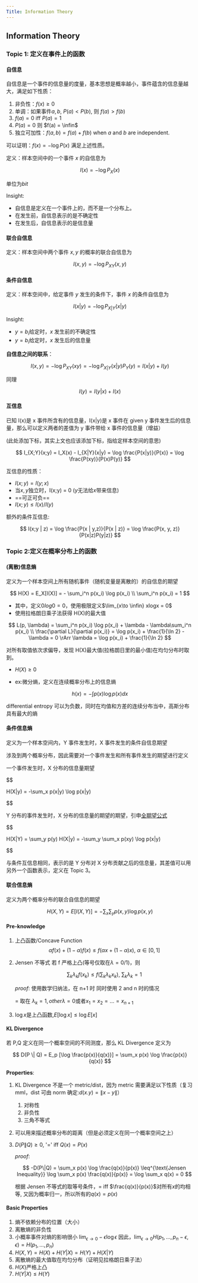 ```yaml
---
Title: Information Theory
---
```


## Information Theory

### Topic 1: 定义在事件上的函数

#### 自信息

自信息是一个事件的信息量的度量，基本思想是概率越小，事件蕴含的信息量越大，满足如下性质：

1. 非负性：$f(x) \geq 0$
2. 单调：如果事件$a,b$, $P(a) < P(b)$, 则 $f(a) > f(b)$
3. $f(a) = 0$ iff $P(a) = 1$
4. $P(a) = 0$ 则 $f(a) = \infin$
5. 独立可加性：$f(a, b) = f(a) + f(b)$ when $a$ and $b$ are independent.

可以证明：$f(x) = -\log P(x)$ 满足上述性质。

定义：样本空间中的一个事件 $x$ 的自信息为

$$
I(x) = -\log P_X(x)
$$

单位为$bit$

Insight:

- 自信息是定义在一个事件上的，而不是一个分布上。
- 在发生前，自信息表示的是不确定性
- 在发生后，自信息表示的是信息量

#### 联合自信息

定义：样本空间中两个事件 $x, y$ 的概率的联合自信息为

$$
I(x,y) = -\log P_{XY}(x,y)
$$

#### 条件自信息

定义：样本空间中，给定事件 $y$ 发生的条件下，事件 $x$ 的条件自信息为

$$
I(x|y) = -\log P_{X|Y}(x|y)
$$

Insight:

- $y=b_i$给定时，$x$ 发生前的不确定性
- $y=b_i$给定时，$x$ 发生后的信息量

**自信息之间的联系**：

$$
I(x,y) = -\log P_{XY}(xy) = -\log P_{X|Y}(x|y) P_Y(y) = I(x|y) + I(y)
$$

同理

$$
I(y) =  I(y|x) + I(x)
$$

#### 互信息

已知 I(x)是 x 事件所含有的信息量，I(x|y)是 x 事件在 given y 事件发生后的信息量，那么可以定义两者的差值为 y 事件带给 x 事件的信息量（增益）

(此处添加下标，其实上文也应该添加下标，指给定样本空间的意思)

$$
I_{X;Y}(x;y) = I_X(x) - I_{X|Y}(x|y) = \log \frac{P(x|y)}{P(x)} = \log \frac{P(xy)}{P(x)P(y)}
$$

互信息的性质：

- $I(x;y) = I(y;x)$
- 当$x,y$独立时，I(x;y) = 0 ($y$无法给$x$带来信息)
- ==可正可负==
- $I(x;y) \leq I(x) / I(y)$

额外的条件互信息:

$$
I(x;y | z) = \log \frac{P(x | y,z)}{P(x | z)} = \log \frac{P(x, y, z)}{P(x|z)P(y|z)}
$$

### Topic 2:定义在概率分布上的函数

#### (离散)信息熵

定义为一个样本空间上所有随机事件（随机变量是离散的）的自信息的期望

$$
H(X) = E_X[I(X)] = - \sum_i^n p(x_i) \log p(x_i) \\
\sum_i^n p(x_i) = 1
$$

- 其中，定义$0log0=0$，使用极限定义$\lim_{x\to \infin} xlogx = 0$
- 使用拉格朗日乘子法获得 H(X)的最大值

$$
L(p, \lambda) = \sum_i^n p(x_i) \log p(x_i) + \lambda - \lambda\sum_i^n p(x_i) \\
\frac{\partial L}{\partial p(x_i)} =  \log p(x_i) + \frac{1}{\ln 2} - \lambda = 0 \rArr \lambda
= \log p(x_i) + \frac{1}{\ln 2}
$$

对所有取值依次求偏导，发现 H(X)最大值(拉格朗日里的最小值)在均匀分布时取到。

- $H(X) \geq 0$

- ex:微分熵，定义在连续概率分布上的信息熵

$$
h(x) = -\int p(x) \log p(x) dx
$$

differential entropy 可以为负数，同时在均值和方差的连续分布当中，高斯分布具有最大的熵

#### 条件信息熵

定义为一个样本空间内，Y 事件发生时，X 事件发生的条件自信息期望

涉及到两个概率分布，因此需要对一个事件发生和所有事件发生的期望进行定义

一个事件发生时，X 分布的信息量期望

$$

H(X|y) = -\sum_x p(x|y) \log p(x|y)


$$

Y 分布的事件发生时，X 分布的信息量的期望的期望，引申[全期望公式](https://zhuanlan.zhihu.com/p/417592820)

$$

H(X|Y) = \sum_y p(y) H(X|y) = -\sum_y \sum_x p(xy) \log p(x|y)


$$

与条件互信息相同，表示的是 Y 分布对 X 分布贡献之后的信息量，其差值可以用另外一个函数表示，定义在 Topic 3。

#### 联合信息熵

定义为两个概率分布的联合自信息的期望

$$
H(X,Y) = E[I(X,Y)] = - \sum_x \sum_y p(x,y) \log p(x,y)
$$

#### Pre-knowledge

1. 上凸函数/Concave Function
   $$
   \alpha f(x) + (1-\alpha)f(x) \leq f(\alpha x + (1-\alpha) x),\ \alpha \in [0,1]
   $$
2. Jensen 不等式
   若 f 严格上凸(等号仅取在$\lambda=0/1$)，则

   $$
   \sum_k \lambda_k f(x_k) \leq f(\sum_k \lambda_k x_k), \ \sum_k \lambda_k = 1
   $$

   $proof$: 使用数学归纳法，在 n+1 时 同时使用 2 and n 时的情况

   = 取在 $\lambda_k = 1, other \lambda = 0$或者$x_1 = x_2 = \dots = x_{n+1}$

3. $\log x$是上凸函数,$E[\log x] \leq \log E[x]$

#### KL Divergence

若 P,Q 定义在同一个概率空间的不同测度，那么 KL Divergence 定义为

$$
D(P \| Q) = E_p [\log \frac{p(x)}{q(x)}] = \sum_x p(x) \log \frac{p(x)}{q(x)}
$$

**Properties**:

1.  KL Divergence 不是一个 metric/dist，因为 metric 需要满足以下性质（复习 mml，dist 可由 norm 确定:$d(x.y) = \| x-y \|$）

    1. 对称性
    2. 非负性
    3. 三角不等式

2.  可以用来描述概率分布的距离（但是必须定义在同一个概率空间之上）

3.  $D(P\|Q) \geq 0$, '=' iff $Q(x) = P(x)$

    $proof$:

    $$
        -D(P\|Q) = \sum_x p(x) \log \frac{q(x)}{p(x)} \leq^{\text{Jensen Inequality}}
         \log \sum_x p(x)  \frac{q(x)}{p(x)} =
         \log \sum_x q(x) = 0
    $$

    根据 Jensen 不等式的取等号条件，= iff $\frac{q(x)}{p(x)}$对所有$x$的均相等, 又因为概率归一，所以所有的$q(x) = p(x)$

#### Basic Properties

1. 熵不依赖分布的位置（大小）
2. 离散熵的非负性
3. 小概率事件对熵的影响很小
   $\lim_{\epsilon \to 0} - \epsilon \log \epsilon$ 因此，$\lim_{\epsilon \to 0} H(p_1,\dots, p_n - \epsilon, \epsilon) = H(p_1, \dots, p_n)$
4. $H(X,Y) = H(X) + H(Y|X) = H(Y) + H(X|Y)$
5. 离散熵的最大值取在均匀分布（证明见拉格朗日乘子法）
6. $H(X)$严格上凸
7. $H(Y|X) \leq H(Y)$